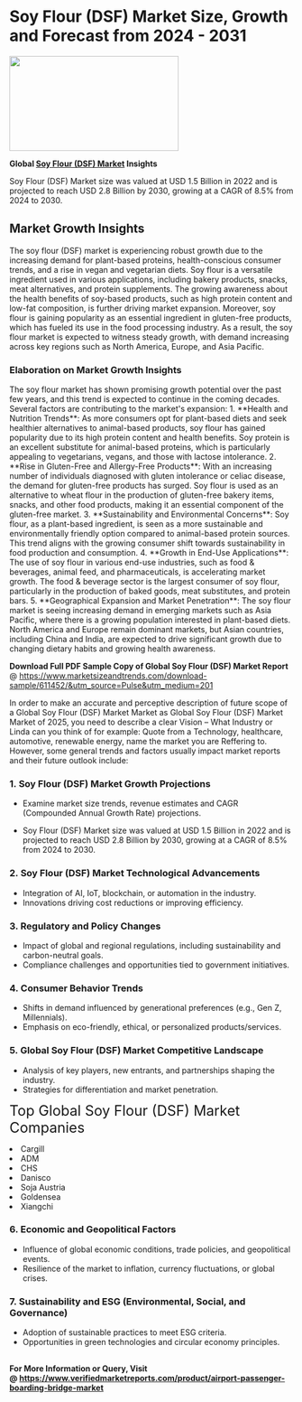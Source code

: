 <H1>Soy Flour (DSF) Market Size, Growth and Forecast from 2024 - 2031</H1><img class="aligncenter size-medium wp-image-584254" src="https://thirdeyenews.in/wp-content/uploads/2024/09/Global-Market-Research-300x168.jpeg" alt="" width="300" height="168" /><p><strong>Global&nbsp;<a href="https://www.marketsizeandtrends.com/download-sample/611452/&amp;utm_source=Pulse&amp;utm_medium=201">Soy Flour (DSF) Market</a> Insights</strong></p><p>Soy Flour (DSF) Market size was valued at USD 1.5 Billion in 2022 and is projected to reach USD 2.8 Billion by 2030, growing at a CAGR of 8.5% from 2024 to 2030.</p><p><h2>Market Growth Insights</h2> The soy flour (DSF) market is experiencing robust growth due to the increasing demand for plant-based proteins, health-conscious consumer trends, and a rise in vegan and vegetarian diets. Soy flour is a versatile ingredient used in various applications, including bakery products, snacks, meat alternatives, and protein supplements. The growing awareness about the health benefits of soy-based products, such as high protein content and low-fat composition, is further driving market expansion. Moreover, soy flour is gaining popularity as an essential ingredient in gluten-free products, which has fueled its use in the food processing industry. As a result, the soy flour market is expected to witness steady growth, with demand increasing across key regions such as North America, Europe, and Asia Pacific. <h3>Elaboration on Market Growth Insights</h3> The soy flour market has shown promising growth potential over the past few years, and this trend is expected to continue in the coming decades. Several factors are contributing to the market's expansion: 1. **Health and Nutrition Trends**: As more consumers opt for plant-based diets and seek healthier alternatives to animal-based products, soy flour has gained popularity due to its high protein content and health benefits. Soy protein is an excellent substitute for animal-based proteins, which is particularly appealing to vegetarians, vegans, and those with lactose intolerance. 2. **Rise in Gluten-Free and Allergy-Free Products**: With an increasing number of individuals diagnosed with gluten intolerance or celiac disease, the demand for gluten-free products has surged. Soy flour is used as an alternative to wheat flour in the production of gluten-free bakery items, snacks, and other food products, making it an essential component of the gluten-free market. 3. **Sustainability and Environmental Concerns**: Soy flour, as a plant-based ingredient, is seen as a more sustainable and environmentally friendly option compared to animal-based protein sources. This trend aligns with the growing consumer shift towards sustainability in food production and consumption. 4. **Growth in End-Use Applications**: The use of soy flour in various end-use industries, such as food & beverages, animal feed, and pharmaceuticals, is accelerating market growth. The food & beverage sector is the largest consumer of soy flour, particularly in the production of baked goods, meat substitutes, and protein bars. 5. **Geographical Expansion and Market Penetration**: The soy flour market is seeing increasing demand in emerging markets such as Asia Pacific, where there is a growing population interested in plant-based diets. North America and Europe remain dominant markets, but Asian countries, including China and India, are expected to drive significant growth due to changing dietary habits and growing health awareness. </p><p><span class=""><strong>Download Full PDF Sample Copy of Global Soy Flour (DSF) Market Report</strong> @ <a href="https://www.marketsizeandtrends.com/download-sample/611452/&amp;utm_source=Pulse&amp;utm_medium=201" target="_blank">https://www.marketsizeandtrends.com/download-sample/611452/&amp;utm_source=Pulse&amp;utm_medium=201</a></span></p><p>In order to make an accurate and perceptive description of future scope of a Global&nbsp;Soy Flour (DSF) Market Market as Global&nbsp;Soy Flour (DSF) Market Market of 2025, you need to describe a clear Vision &ndash; What Industry or Linda can you think of for example: Quote from a Technology, healthcare, automotive, renewable energy, name the market you are Reffering to. However, some general trends and factors usually impact market reports and their future outlook include:</p><h3>1.&nbsp;<strong>Soy Flour (DSF) Market Growth Projections</strong></h3><ul><li>Examine market size trends, revenue estimates and CAGR (Compounded Annual Growth Rate) projections.</li><li><p>Soy Flour (DSF) Market size was valued at USD 1.5 Billion in 2022 and is projected to reach USD 2.8 Billion by 2030, growing at a CAGR of 8.5% from 2024 to 2030.</p></li></ul><h3>2.&nbsp;<strong>Soy Flour (DSF) Market Technological Advancements</strong></h3><ul><li>Integration of AI, IoT, blockchain, or automation in the industry.</li><li>Innovations driving cost reductions or improving efficiency.</li></ul><h3>3.&nbsp;<strong>Regulatory and Policy Changes</strong></h3><ul><li>Impact of global and regional regulations, including sustainability and carbon-neutral goals.</li><li>Compliance challenges and opportunities tied to government initiatives.</li></ul><h3>4.&nbsp;<strong>Consumer Behavior Trends</strong></h3><ul><li>Shifts in demand influenced by generational preferences (e.g., Gen Z, Millennials).</li><li>Emphasis on eco-friendly, ethical, or personalized products/services.</li></ul><h3>5.&nbsp;<strong>Global Soy Flour (DSF) Market Competitive Landscape</strong></h3><ul><li>Analysis of key players, new entrants, and partnerships shaping the industry.</li><li>Strategies for differentiation and market penetration.</li></ul><p data-pm-slice="1 1 []"><span style="color: inherit; font-family: inherit; font-size: 25px;">Top Global Soy Flour (DSF) Market Companies</span></p><div class="" data-test-id=""><p><li>Cargill</li><li> ADM</li><li> CHS</li><li> Danisco</li><li> Soja Austria</li><li> Goldensea</li><li> Xiangchi</li></p></div><h3>6.&nbsp;<strong>Economic and Geopolitical Factors</strong></h3><ul><li>Influence of global economic conditions, trade policies, and geopolitical events.</li><li>Resilience of the market to inflation, currency fluctuations, or global crises.</li></ul><h3>7.&nbsp;<strong>Sustainability and ESG (Environmental, Social, and Governance)</strong></h3><ul><li>Adoption of sustainable practices to meet ESG criteria.</li><li>Opportunities in green technologies and circular economy principles.</li></ul><h2><strong style="font-size: 14px;">For More Information or Query, Visit @&nbsp;</strong><a style="background-color: #ffffff; font-size: 14px;" href="https://www.marketsizeandtrends.com/report/soy-flour-dsf-market/" target="_blank">https://www.verifiedmarketreports.com/product/airport-passenger-boarding-bridge-market</a></h2>
